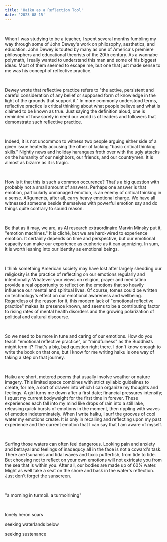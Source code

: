```yaml
---
title: 'Haiku as a Reflection Tool'
date: '2023-08-15'
---
```


&nbsp;

When I was studying to be a teacher, I spent several months fumbling my way through some of John Dewey's work on philosophy, aesthetics, and education. John Dewey is touted by many as one of America's premiere philosophers and educational theorists of the 20th century. As a wannabe polymath, I really wanted to understand this man and some of his biggest ideas. Most of them seemed to escape me, but one that just made sense to me was his concept of reflective practice. 

&nbsp;

Dewey wrote that reflective practice refers to "the active, persistent and careful consideration of any belief or supposed form of knowledge in the light of the grounds that support it." In more commonly understood terms, reflective practice is critical thinking about what people believe and what is claimed to be known as true. Just saying the definition aloud, one is reminded of how sorely in need our world is of leaders and followers that demonstrate such reflective practice. 

&nbsp; 

Indeed, it is not uncommon to witness two people arguing either side of a given issue heatedly accusing the other of lacking "basic critical thinking skills." Nightly news and holiday harangues froth over with the ugly attacks on the humanity of our neighbors, our friends, and our countrymen. It is almost as bizarre as it is tragic.

&nbsp;

How is it that this is such a common occurence? That's a big question with probably not a small amount of answers. Perhaps one answer is that emotion, particularly unmanaged emotion, is an enemy of critical thinking in a sense. ARguments, after all, carry heavy emotional charge. We have all witnessed someone beside themselves with powerful emotion say and do things quite contrary to sound reason. 

&nbsp;

Be that as it may, we are, as AI research extraordinaire Marvin Minsky put it, "emotion machines." It is cliché, but we are hard-wired to experience emotion. It certainly depends on time and perspective, but our emotional capacity can make our experience as euphoric as it can agonizing. In sum, it is worth leaning into our identity as emotional beings. 

&nbsp;

I think something American society may have lost after largely shedding our religiosity is the practice of reflecting on our emotions regularly and intentionally. Whatever your views on religion, prayer and meditatino provide a real opportunity to reflect on the emotions that so heavily influence our mental and spiritual lives. Of course, tomes could be written on technology's effect on our emotional awareness and wellbeing. Regardless of the reason for it, this modern lack of "emotional reflective practice" makes its presence known, and seems to be a contributing factor to rising rates of mental health disorders and the growing polarization of political and cultural discourse. 

&nbsp;

So we need to be more in tune and caring of our emotions. How do you teach "emotional reflective practice", or "mindfulness" as the Buddhists might term it? That's a big, bad question right there. I don't know enough to write the book on that one, but I know for me writing haiku is one way of taking a step on that journey. 

&nbsp;

Haiku are short, metered poems that usually involve weather or nature imagery. This limited space combines with strict syllabic guidelines to create, for me, a sort of drawer into which I can organize my thoughts and feelings. A girl turns me down after a first date; financial pressures intensify; I squat my current bodyweight for the first time in forever. These experiences each fall into my mind like drops of rain into a still lake, releasing quick bursts of emotions in the moment, then rippling with waves of emotion indeterminately. When I write haiku, I surf the grooves of cool water my emotions create. It is only in recalling and reflecting upon my past experience and the current emotion that I can say that I am aware of myself. 

&nbsp;

Surfing those waters can often feel dangerous. Looking pain and anxiety and betrayal and feelings of inadequcy all in the face is not a coward's task. There are tsunamis and tidal waves and toxic pufferfish, from tide to tide. But choosing not to reflect on your own emotions will not extricate you from the sea that is within you. After all, our bodies are made up of 60% water. Might as well take a seat on the shore and bask in the water's reflection. Just don't forget the sunscreen.

&nbsp;


"a morning in turmoil. a turmoirlning"

&nbsp;

lonely heron soars
&nbsp;


seeking waterlands below
&nbsp;


seeking sustenance
